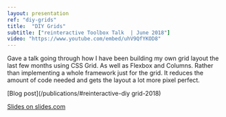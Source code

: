 ```yaml
---
layout: presentation
ref: "diy-grids"
title:  "DIY Grids"
subtitle: ["reinteractive Toolbox Talk  | June 2018"]
video: "https://www.youtube.com/embed/uhV9QfYKOD8"
---
```


Gave a talk going through how I have been building my own grid layout the last few months using CSS Grid. As well as Flexbox and Columns. Rather than implementing a whole framework just for the grid. It reduces the amount of code needed and gets the layout a lot more pixel perfect.

[Blog post](/publications/#reinteractive-diy grid-2018)

[Slides on slides.com](https://slides.com/rhianaheppenstall/diy-grids)
